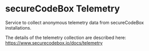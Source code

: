 # secureCodeBox Telemetry

Service to collect anonymous telemetry data from secureCodeBox installations.

The details of the telemetry collection are described here: https://www.securecodebox.io/docs/telemetry

